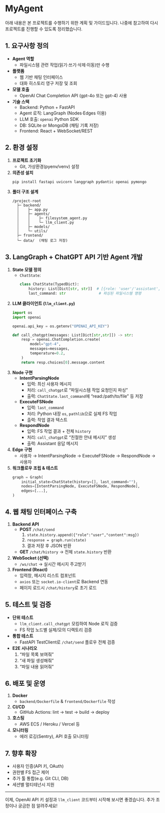 # MyAgent

아래 내용은 본 프로젝트를 수행하기 위한 계획 및 가이드입니다.
나중에 참고하여 다시 프로젝트를 진행할 수 있도록 정리했습니다.

## 1. 요구사항 정의

* **Agent 역할**
  * 파일시스템 관련 작업(읽기·쓰기·삭제·이동)만 수행
* **플랫폼**
  * 웹 기반 채팅 인터페이스
  * 대화 히스토리 영구 저장 및 조회
* **모델 호출**
  * OpenAI Chat Completion API (gpt-4o 또는 gpt-4) 사용
* **기술 스택**
  * Backend: Python + FastAPI
  * Agent 로직: LangGraph (Nodes·Edges 이용)
  * LLM 호출: `openai` Python SDK
  * DB: SQLite or MongoDB (채팅 기록 저장)
  * Frontend: React + WebSocket/REST

## 2. 환경 설정

1. **프로젝트 초기화**
   * Git, 가상환경(pyenv/venv) 설정
2. **의존성 설치**
   ```bash
   pip install fastapi uvicorn langgraph pydantic openai pymongo
   ```
3. **폴더 구조 설계**
   ```
   /project-root
     ├─ backend/
     │    ├─ app.py
     │    ├─ agents/
     │    │    ├─ filesystem_agent.py
     │    │    └─ llm_client.py
     │    ├─ models/
     │    └─ utils/
     ├─ frontend/
     └─ data/  (채팅 로그 저장)
   ```

## 3. LangGraph + ChatGPT API 기반 Agent 개발

1. **State 모델 정의**
   * `ChatState`:
     ```python
     class ChatState(TypedDict):
         history: List[Dict[str, str]]  # [{role: 'user'/'assistant', content: ...}, …]
         last_command: str               # 파싱된 파일시스템 명령
     ```
2. **LLM 클라이언트 (`llm_client.py`)**
   ```python
   import os
   import openai

   openai.api_key = os.getenv("OPENAI_API_KEY")

   def call_chatgpt(messages: List[Dict[str,str]]) -> str:
       resp = openai.ChatCompletion.create(
           model="gpt-4",
           messages=messages,
           temperature=0.2,
       )
       return resp.choices[0].message.content
   ```
3. **Node 구현**
   * **IntentParsingNode**
     * 입력: 최신 사용자 메시지
     * 처리: `call_chatgpt`로 “파일시스템 작업 요청인지 파싱”
     * 출력: `ChatState.last_command`에 “read:/path/to/file” 등 저장
   * **ExecuteFSNode**
     * 입력: `last_command`
     * 처리: Python 내장 `os`, `pathlib`으로 실제 FS 작업
     * 출력: 작업 결과 텍스트
   * **RespondNode**
     * 입력: FS 작업 결과 + 전체 `history`
     * 처리: `call_chatgpt`로 “친절한 안내 메시지” 생성
     * 출력: Assistant 응답 메시지
4. **Edge 구현**
   * 사용자 → IntentParsingNode → ExecuteFSNode → RespondNode → 사용자
5. **워크플로우 조립 & 테스트**
   ```python
   graph = Graph(
       initial_state=ChatState(history=[], last_command=""),
       nodes=[IntentParsingNode, ExecuteFSNode, RespondNode],
       edges=[...],
   )
   ```

## 4. 웹 채팅 인터페이스 구축

1. **Backend API**
   * **POST** `/chat/send`
     1. `state.history.append({"role":"user","content":msg})`
     2. `response = graph.run(state)`
     3. 결과 저장 후 JSON 반환
   * **GET** `/chat/history` → 전체 `state.history` 반환
2. **WebSocket (선택)**
   * `/ws/chat` → 실시간 메시지 주고받기
3. **Frontend (React)**
   * 입력창, 메시지 리스트 컴포넌트
   * `axios` 또는 `socket.io-client`로 Backend 연동
   * 페이지 로드시 `/chat/history`로 초기 로드

## 5. 테스트 및 검증

* **단위 테스트**
  * `llm_client.call_chatgpt` 모킹하여 Node 로직 검증
  * FS 작업 노드별 실제/모의 디렉토리 검증
* **통합 테스트**
  * FastAPI TestClient로 `/chat/send` 플로우 전체 검증
* **E2E 시나리오**
  1. “파일 목록 보여줘”
  2. “새 파일 생성해줘”
  3. “파일 내용 읽어줘”

## 6. 배포 및 운영

1. **Docker**
   * `backend/Dockerfile` & `frontend/Dockerfile` 작성
2. **CI/CD**
   * GitHub Actions: lint → test → build → deploy
3. **호스팅**
   * AWS ECS / Heroku / Vercel 등
4. **모니터링**
   * 에러 로깅(Sentry), API 호출 모니터링

## 7. 향후 확장

* 사용자 인증(API 키, OAuth)
* 권한별 FS 접근 제어
* 추가 툴 통합(e.g. Git CLI, DB)
* 세션별 멀티테넌시 지원

---

이제, OpenAI API 키 설정과 `llm_client` 코드부터 시작해 보시면 좋겠습니다. 추가 조정이나 궁금한 점 알려주세요!